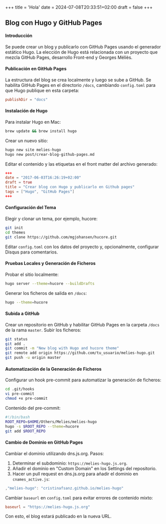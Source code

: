+++
title = 'Hola'
date = 2024-07-08T20:33:51+02:00
draft = false
+++

## Blog con Hugo y GitHub Pages

#### Introducción
Se puede crear un blog y publicarlo con GitHub Pages usando el generador estático Hugo. La elección de Hugo está relacionada con un proyecto que mezcla GitHub Pages, desarrollo Front-end y Georges Méliès.

#### Publicación en GitHub Pages
La estructura del blog se crea localmente y luego se sube a GitHub. Se habilita GitHub Pages en el directorio `/docs`, cambiando `config.toml` para que Hugo publique en esta carpeta:

```toml
publishDir = "docs"
```

#### Instalación de Hugo
Para instalar Hugo en Mac:

```bash
brew update && brew install hugo
```

Crear un nuevo sitio:

```bash
hugo new site melies-hugo
hugo new post/crear-blog-github-pages.md
```

Editar el contenido y las etiquetas en el front matter del archivo generado:

```toml
+++
date = "2017-06-03T16:26:19+02:00"
draft = true
title = "Crear blog con Hugo y publicarlo en Github pages"
tags = ["Hugo", "GitHub Pages"]
+++
```

#### Configuración del Tema
Elegir y clonar un tema, por ejemplo, hucore:

```bash
git init
cd themes
git clone https://github.com/mgjohansen/hucore.git
```

Editar `config.toml` con los datos del proyecto y, opcionalmente, configurar Disqus para comentarios.

#### Pruebas Locales y Generación de Ficheros
Probar el sitio localmente:

```bash
hugo server --theme=hucore --buildDrafts
```

Generar los ficheros de salida en `/docs`:

```bash
hugo --theme=hucore
```

#### Subida a GitHub
Crear un repositorio en GitHub y habilitar GitHub Pages en la carpeta `/docs` de la rama `master`. Subir los ficheros:

```bash
git status
git add .
git commit -m "New blog with Hugo and hucore theme"
git remote add origin https://github.com/tu_usuario/melies-hugo.git
git push -u origin master
```

#### Automatización de la Generación de Ficheros
Configurar un hook pre-commit para automatizar la generación de ficheros:

```bash
cd .git/hooks
vi pre-commit
chmod +x pre-commit
```

Contenido del pre-commit:

```bash
#!/bin/bash
ROOT_REPO=$HOME/Others/Melies/melies-hugo
hugo -s $ROOT_REPO --theme=hucore
git add $ROOT_REPO
```

#### Cambio de Dominio en GitHub Pages
Cambiar el dominio utilizando dns.js.org. Pasos:

1. Determinar el subdominio: `https://melies-hugo.js.org`.
2. Añadir el dominio en "Custom Domain" en los Settings del repositorio.
3. Hacer un pull request en dns.js.org para añadir el dominio en `cnames_active.js`:

```javascript
,"melies-hugo": "cristinafsanz.github.io/melies-hugo"
```

Cambiar `baseurl` en `config.toml` para evitar errores de contenido mixto:

```toml
baseurl = "https://melies-hugo.js.org"
```

Con esto, el blog estará publicado en la nueva URL.